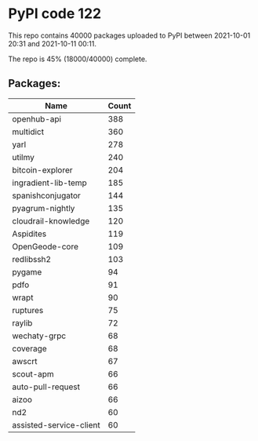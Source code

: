 # PyPI code 122

This repo contains 40000 packages uploaded to PyPI between 
2021-10-01 20:31 and 2021-10-11 00:11.

The repo is 45% (18000/40000) complete.

## Packages:

| Name  | Count |
| ----- | ----- |
| openhub-api | 388 |
| multidict | 360 |
| yarl | 278 |
| utilmy | 240 |
| bitcoin-explorer | 204 |
| ingradient-lib-temp | 185 |
| spanishconjugator | 144 |
| pyagrum-nightly | 135 |
| cloudrail-knowledge | 120 |
| Aspidites | 119 |
| OpenGeode-core | 109 |
| redlibssh2 | 103 |
| pygame | 94 |
| pdfo | 91 |
| wrapt | 90 |
| ruptures | 75 |
| raylib | 72 |
| wechaty-grpc | 68 |
| coverage | 68 |
| awscrt | 67 |
| scout-apm | 66 |
| auto-pull-request | 66 |
| aizoo | 66 |
| nd2 | 60 |
| assisted-service-client | 60 |


